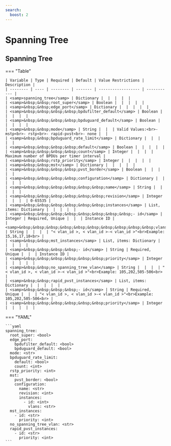 ```yaml
---
search:
  boost: 2
---
```


# Spanning Tree

## Spanning Tree

=== "Table"

    | Variable | Type | Required | Default | Value Restrictions | Description |
    | -------- | ---- | -------- | ------- | ------------------ | ----------- |
    | <samp>spanning_tree</samp> | Dictionary |  |  |  |  |
    | <samp>&nbsp;&nbsp;root_super</samp> | Boolean |  |  |  |  |
    | <samp>&nbsp;&nbsp;edge_port</samp> | Dictionary |  |  |  |  |
    | <samp>&nbsp;&nbsp;&nbsp;&nbsp;bpdufilter_default</samp> | Boolean |  |  |  |  |
    | <samp>&nbsp;&nbsp;&nbsp;&nbsp;bpduguard_default</samp> | Boolean |  |  |  |  |
    | <samp>&nbsp;&nbsp;mode</samp> | String |  |  | Valid Values:<br>- mstp<br>- rstp<br>- rapid-pvst<br>- none |  |
    | <samp>&nbsp;&nbsp;bpduguard_rate_limit</samp> | Dictionary |  |  |  |  |
    | <samp>&nbsp;&nbsp;&nbsp;&nbsp;default</samp> | Boolean |  |  |  |  |
    | <samp>&nbsp;&nbsp;&nbsp;&nbsp;count</samp> | Integer |  |  |  | Maximum number of BPDUs per timer interval |
    | <samp>&nbsp;&nbsp;rstp_priority</samp> | Integer |  |  |  |  |
    | <samp>&nbsp;&nbsp;mst</samp> | Dictionary |  |  |  |  |
    | <samp>&nbsp;&nbsp;&nbsp;&nbsp;pvst_border</samp> | Boolean |  |  |  |  |
    | <samp>&nbsp;&nbsp;&nbsp;&nbsp;configuration</samp> | Dictionary |  |  |  |  |
    | <samp>&nbsp;&nbsp;&nbsp;&nbsp;&nbsp;&nbsp;name</samp> | String |  |  |  |  |
    | <samp>&nbsp;&nbsp;&nbsp;&nbsp;&nbsp;&nbsp;revision</samp> | Integer |  |  |  | 0-65535 |
    | <samp>&nbsp;&nbsp;&nbsp;&nbsp;&nbsp;&nbsp;instances</samp> | List, items: Dictionary |  |  |  |  |
    | <samp>&nbsp;&nbsp;&nbsp;&nbsp;&nbsp;&nbsp;&nbsp;&nbsp;- id</samp> | Integer | Required, Unique |  |  | Instance ID |
    | <samp>&nbsp;&nbsp;&nbsp;&nbsp;&nbsp;&nbsp;&nbsp;&nbsp;&nbsp;&nbsp;vlans</samp> | String |  |  |  | "< vlan_id >, < vlan_id >-< vlan_id >"<br>Example: 15,16,17,18<br> |
    | <samp>&nbsp;&nbsp;mst_instances</samp> | List, items: Dictionary |  |  |  |  |
    | <samp>&nbsp;&nbsp;&nbsp;&nbsp;- id</samp> | String | Required, Unique |  |  | Instance ID |
    | <samp>&nbsp;&nbsp;&nbsp;&nbsp;&nbsp;&nbsp;priority</samp> | Integer |  |  |  |  |
    | <samp>&nbsp;&nbsp;no_spanning_tree_vlan</samp> | String |  |  |  | "< vlan_id >, < vlan_id >-< vlan_id >"<br>Example: 105,202,505-506<br> |
    | <samp>&nbsp;&nbsp;rapid_pvst_instances</samp> | List, items: Dictionary |  |  |  |  |
    | <samp>&nbsp;&nbsp;&nbsp;&nbsp;- id</samp> | String | Required, Unique |  |  | "< vlan_id >, < vlan_id >-< vlan_id >"<br>Example: 105,202,505-506<br> |
    | <samp>&nbsp;&nbsp;&nbsp;&nbsp;&nbsp;&nbsp;priority</samp> | Integer |  |  |  |  |

=== "YAML"

    ```yaml
    spanning_tree:
      root_super: <bool>
      edge_port:
        bpdufilter_default: <bool>
        bpduguard_default: <bool>
      mode: <str>
      bpduguard_rate_limit:
        default: <bool>
        count: <int>
      rstp_priority: <int>
      mst:
        pvst_border: <bool>
        configuration:
          name: <str>
          revision: <int>
          instances:
            - id: <int>
              vlans: <str>
      mst_instances:
        - id: <str>
          priority: <int>
      no_spanning_tree_vlan: <str>
      rapid_pvst_instances:
        - id: <str>
          priority: <int>
    ```
